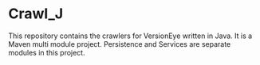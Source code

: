 # Crawl_J #

This repository contains the crawlers for VersionEye written in Java. It is a Maven multi module project. Persistence and Services are separate modules in this project.  